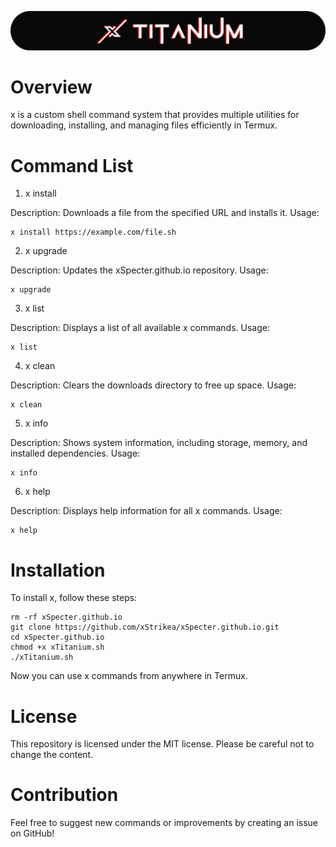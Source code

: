 ![logo](image/logo-readme.png)

# Overview

x is a custom shell command system that provides multiple utilities for downloading, installing, and managing files efficiently in Termux.

# Command List

1. x install <URL>

Description: Downloads a file from the specified URL and installs it. Usage:
```
x install https://example.com/file.sh
```
2. x upgrade

Description: Updates the xSpecter.github.io repository. Usage:
```
x upgrade
```
3. x list

Description: Displays a list of all available x commands. Usage:
```
x list
```
4. x clean

Description: Clears the downloads directory to free up space. Usage:
```
x clean
```
5. x info

Description: Shows system information, including storage, memory, and installed dependencies. Usage:
```
x info
```
6. x help

Description: Displays help information for all x commands. Usage:
```
x help
```

# Installation

To install x, follow these steps:
```
rm -rf xSpecter.github.io
git clone https://github.com/xStrikea/xSpecter.github.io.git
cd xSpecter.github.io
chmod +x xTitanium.sh
./xTitanium.sh
```
Now you can use x commands from anywhere in Termux.

# License
This repository is licensed under the MIT license. Please be careful not to change the content.


# Contribution

Feel free to suggest new commands or improvements by creating an issue on GitHub!

